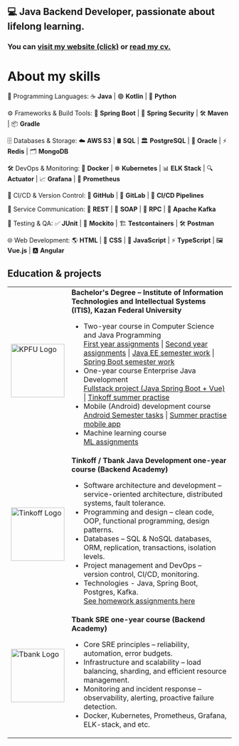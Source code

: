 ## 💻 Java Backend Developer, passionate about lifelong learning. 
### You can <a href="https://elizavetabelskaya.github.io/ElizavetaBelskaya/Elizaveta_cv.html"> visit my website (click)</a> or <a href="https://elizavetabelskaya.github.io/ElizavetaBelskaya/Elizaveta_cv.pdf">read my cv.</a>

#  About my skills

🎯 Programming Languages:
☕ **Java** | 🟣 **Kotlin** | 🐍 **Python** 

⚙️ Frameworks & Build Tools:
🌿 **Spring Boot** | 🔐 **Spring Security** | 🛠️ **Maven** | 📦 **Gradle** 

🗄️ Databases & Storage:
☁️ **AWS S3** | 🛢️ **SQL** | 🏛️ **PostgreSQL** | 🏦 **Oracle** | ⚡ **Redis** | 🗂️ **MongoDB** 

🛠️ DevOps & Monitoring:
🐳 **Docker** | ☸️ **Kubernetes** | 📊 **ELK Stack** | 🔍 **Actuator** | 📈 **Grafana** | 🔔 **Prometheus** 

🔗 CI/CD & Version Control:
🐙 **GitHub** | 🦊 **GitLab** | 🔄 **CI/CD Pipelines**

📡 Service Communication:
🔌 **REST** | 🛁 **SOAP** | 🎯 **RPC** | 🚀 **Apache Kafka**

🧪 Testing & QA:
✅ **JUnit** | 🔄 **Mockito** | 🏗️ **Testcontainers** | 🛠️ **Postman** 

🌐 Web Development:
🌎 **HTML** | 🎨 **CSS** | 📜 **JavaScript** | ⚡ **TypeScript** | 🖼️ **Vue.js** | 🅰️ **Angular** 

## Education & projects

<table>
  <tr>
    <td>
      <img src="https://elizavetabelskaya.github.io/ElizavetaBelskaya/kazan-university-logo.png" alt="KPFU Logo" width="120">
    </td>
    <td>
      <strong>Bachelor's Degree – Institute of Information Technologies and Intellectual Systems (ITIS), Kazan Federal University</strong>
      <ul>
        <li>Two-year course in Computer Science and Java Programming</li>
        <a href="https://github.com/ElizavetaBelskaya/1st_Year_Assignments_Java">First year assignments</a> |
        <a href="https://github.com/ElizavetaBelskaya/2nd_Year_Assignments_Java">Second year assignments</a> |
        <a href="https://github.com/ElizavetaBelskaya/IndependentEducationServlets">Java EE semester work</a> |
        <a href="https://github.com/ElizavetaBelskaya/IndependentEducationSpring">Spring Boot semester work</a>
        <li>One-year course Enterprise Java Development</li>
        <a href="https://github.com/ElizavetaBelskaya/RuSteamFullstackProject">Fullstack project (Java Spring Boot + Vue)</a> |
        <a href="https://github.com/ElizavetaBelskaya/StorePrime">Tinkoff summer practise</a>
        <li>Mobile (Android) development course</li>
        <a href="https://github.com/ElizavetaBelskaya/itis-kfu-android-course-hometasks/branches">Android Semester tasks</a> |
        <a href="https://github.com/odnzk/FitTrack">Summer practise mobile app</a>
        <li>Machine learning course</li>
        <a href="https://github.com/ElizavetaBelskaya/machine-learning-course">ML assignments</a>
      </ul>
    </td>
  </tr>
    <tr>
    <td>
      <img src="https://elizavetabelskaya.github.io/ElizavetaBelskaya/tinkoff-logo.png" alt="Tinkoff Logo" width="120">
    </td>
    <td>
      <strong>Tinkoff / Tbank Java Development one-year course (Backend Academy)</strong>
    <ul>
      <li>Software architecture and development – service-oriented architecture, distributed systems, fault tolerance.</li>
      <li>Programming and design – clean code, OOP, functional programming, design patterns.</li>
      <li>Databases – SQL & NoSQL databases, ORM, replication, transactions, isolation levels.</li>
      <li>Project management and DevOps – version control, CI/CD, monitoring.</li>
      <li>Technologies - Java, Spring Boot, Postgres, Kafka.</li>  
      <a href="https://github.com/ElizavetaBelskaya/backend-academy-course">See homework assignments here</a>
    </ul>
    </td>
  </tr>
    <tr>
    <td>
      <img src="https://elizavetabelskaya.github.io/ElizavetaBelskaya/tbank-logo.png" alt="Tbank Logo" width="120">
    </td>
    <td>
      <strong>Tbank SRE one-year course (Backend Academy)</strong>
    <ul>
      <li>Core SRE principles – reliability, automation, error budgets.</li>
      <li>Infrastructure and scalability – load balancing, sharding, and efficient resource management.</li>
      <li>Monitoring and incident response – observability, alerting, proactive failure detection.</li>
      <li>Docker, Kubernetes, Prometheus, Grafana, ELK-stack, and etc.</li>
    </ul>
    </td>
  </tr>
</table>




